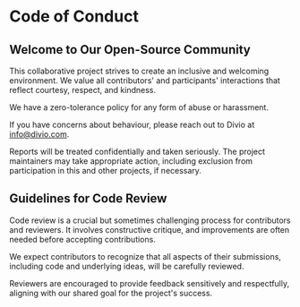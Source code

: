 # Code of Conduct

## Welcome to Our Open-Source Community

This collaborative project strives to create an inclusive and welcoming environment. We value all contributors' and participants' interactions that reflect courtesy, respect, and kindness.

We have a zero-tolerance policy for any form of abuse or harassment.

If you have concerns about behaviour, please reach out to Divio at info@divio.com.

Reports will be treated confidentially and taken seriously. The project maintainers may take appropriate action, including exclusion from participation in this and other projects, if necessary.

## Guidelines for Code Review

Code review is a crucial but sometimes challenging process for contributors and reviewers. It involves constructive critique, and improvements are often needed before accepting contributions.

We expect contributors to recognize that all aspects of their submissions, including code and underlying ideas, will be carefully reviewed.

Reviewers are encouraged to provide feedback sensitively and respectfully, aligning with our shared goal for the project's success.
